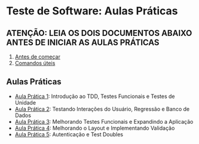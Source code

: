 # Teste de Software: Aulas Práticas

## ATENÇÃO: LEIA OS DOIS DOCUMENTOS ABAIXO ANTES DE INICIAR AS AULAS PRÁTICAS

1. [Antes de começar](antes.md)
2. [Comandos úteis](comandos-uteis.md)

## Aulas Práticas

- [Aula Prática 1](aula1.md): Introdução ao TDD, Testes Funcionais e Testes de Unidade
- [Aula Prática 2](aula2.md): Testando Interações do Usuário, Regressão e Banco de Dados
- [Aula Prática 3](aula3.md): Melhorando Testes Funcionais e Expandindo a Aplicação
- [Aula Prática 4](aula4.md): Melhorando o Layout e Implementando Validação
- [Aula Prática 5](aula5.md): Autenticação e Test Doubles

